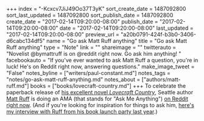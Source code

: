 +++
index = "-Kcxcv7JiJ49Oo37T3yK"
sort_create_date = 1487092800
sort_last_updated = 1487092800
sort_publish_date = 1487092800
create_date = "2017-02-14T09:20:00-08:00"
publish_date = "2017-02-14T09:20:00-08:00"
date = "2017-02-14T09:20:00-08:00"
last_updated = "2017-02-14T09:20:00-08:00"
preview_url = "a20b0791-424f-b3b0-3406-d6cabc134df5"
name = "Go ask Matt Ruff anything"
title = "Go ask Matt Ruff anything"
type = "Note"
link = ""
shareimage = ""
twitterauto = "Novelist @bymattruff is on @reddit right now. Go ask him anything! "
facebookauto = "If you've ever wanted to ask Matt Ruff a question, you're in luck! He's on Reddit right now, answering questions."
make_image_tweet = "False"
notes_byline = ["writers/paul-constant.md"]
notes_tags = "notes/go-ask-matt-ruff-anything.md"
notes_about = ["authors/matt-ruff.md"]
books = ["books/lovecraft-country.md"]
+++
To celebrate the paperback release of [his excellent novel *Lovecraft Country*](http://www.seattlereviewofbooks.com/reviews/caught-after-dark-in-lovecraft-country/), Seattle author [Matt Ruff](http://www.seattlereviewofbooks.com/authors/matt-ruff/) is doing an AMA (that stands for "Ask Me Anything") [on Reddit right now](https://www.reddit.com/r/books/comments/5u0x3i/titleim_matt_ruff_author_of_lovecraft_country_bad/). (And if you're looking for inspiration for things to ask him, [here's my interview with Ruff from his book launch party last year](http://www.seattlereviewofbooks.com/notes/2016/02/18/talking-with-matt-ruff-about-science-fictions-racist-past/).)